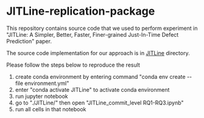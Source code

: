 # JITLine-replication-package

This repository contains source code that we used to perform experiment in "JITLine: A Simpler, Better, Faster, Finer-grained Just-In-Time Defect Prediction" paper.

The source code implementation for our approach is in [JITLine](https://github.com/awsm-research/JITLine-replication-package/tree/master/JITLine "JITLine") directory.

Please follow the steps below to reproduce the result

1. create conda environment by entering command "conda env create --file environment.yml"
2. enter "conda activate JITLine" to activate conda environment
3. run jupyter notebook
4. go to "./JITLine/" then open "JITLine_commit_level RQ1-RQ3.ipynb"
5. run all cells in that notebook
